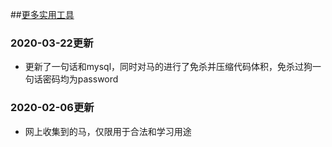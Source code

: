 ##[更多实用工具](https://drchenyuan.github.io)
### 2020-03-22更新
- 更新了一句话和mysql，同时对马的进行了免杀并压缩代码体积，免杀过狗一句话密码均为password

### 2020-02-06更新
- 网上收集到的马，仅限用于合法和学习用途

